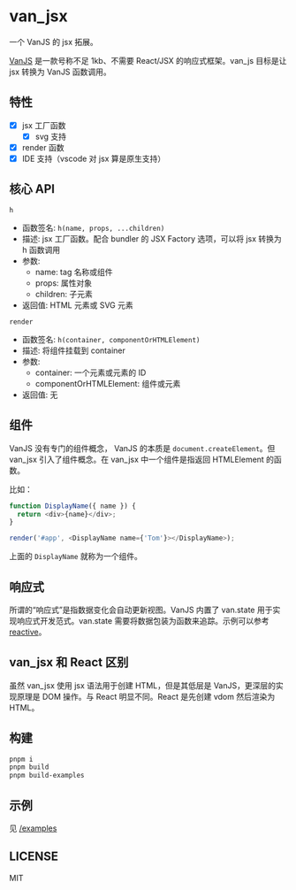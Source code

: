 # van_jsx

一个 VanJS 的 jsx 拓展。

[VanJS] 是一款号称不足 1kb、不需要 React/JSX 的响应式框架。van_js 目标是让 jsx 转换为 VanJS 函数调用。

## 特性

- [x] jsx 工厂函数
  - [x] svg 支持
- [x] render 函数
- [x] IDE 支持（vscode 对 jsx 算是原生支持）

## 核心 API

`h`

- 函数签名: `h(name, props, ...children)`
- 描述: jsx 工厂函数。配合 bundler 的 JSX Factory 选项，可以将 jsx 转换为 h 函数调用
- 参数:
  - name: tag 名称或组件
  - props: 属性对象
  - children: 子元素
- 返回值: HTML 元素或 SVG 元素

`render`

- 函数签名: `h(container, componentOrHTMLElement)`
- 描述: 将组件挂载到 container
- 参数:
  - container: 一个元素或元素的 ID
  - componentOrHTMLElement: 组件或元素
- 返回值: 无

## 组件

VanJS 没有专门的组件概念， VanJS 的本质是 `document.createElement`。但 van_jsx 引入了组件概念。在 van_jsx 中一个组件是指返回 HTMLElement 的函数。

比如：

```js
function DisplayName({ name }) {
  return <div>{name}</div>;
}

render('#app', <DisplayName name={'Tom'}></DisplayName>);
```

上面的 `DisplayName` 就称为一个组件。

## 响应式

所谓的“响应式”是指数据变化会自动更新视图。VanJS 内置了 van.state 用于实现响应式开发范式。van.state 需要将数据包装为函数来追踪。示例可以参考 [reactive](./examples/reactive/index.jsx)。

## van_jsx 和 React 区别

虽然 van_jsx 使用 jsx 语法用于创建 HTML，但是其低层是 VanJS，更深层的实现原理是 DOM 操作。与 React 明显不同。React 是先创建 vdom 然后渲染为 HTML。

## 构建

```sh
pnpm i
pnpm build
pnpm build-examples
```

## 示例

见 [/examples](/examples/)

## LICENSE

MIT

[vanjs]: https://vanjs.org/
